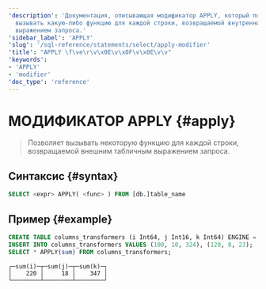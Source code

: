 ```yaml
---
'description': 'Документация, описывающая модификатор APPLY, который позволяет вам
  вызывать какую-либо функцию для каждой строки, возвращаемой внутренним табличным
  выражением запроса.'
'sidebar_label': 'APPLY'
'slug': '/sql-reference/statements/select/apply-modifier'
'title': "APPLY \f\ve\r\v\x0E\v\x0F\v\x0E\v\v"
'keywords':
- 'APPLY'
- 'modifier'
'doc_type': 'reference'
---
```

# МОДИФИКАТОР APPLY {#apply}

> Позволяет вызывать некоторую функцию для каждой строки, возвращаемой внешним табличным выражением запроса.

## Синтаксис {#syntax}

```sql
SELECT <expr> APPLY( <func> ) FROM [db.]table_name
```

## Пример {#example}

```sql
CREATE TABLE columns_transformers (i Int64, j Int16, k Int64) ENGINE = MergeTree ORDER by (i);
INSERT INTO columns_transformers VALUES (100, 10, 324), (120, 8, 23);
SELECT * APPLY(sum) FROM columns_transformers;
```

```response
┌─sum(i)─┬─sum(j)─┬─sum(k)─┐
│    220 │     18 │    347 │
└────────┴────────┴────────┘
```